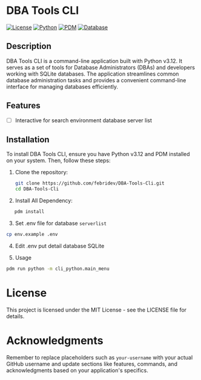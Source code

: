# DBA Tools CLI

[![License](https://img.shields.io/badge/license-MIT-blue.svg)](https://opensource.org/licenses/MIT)
[![Python](https://img.shields.io/badge/python-v3.12-blue.svg)](https://www.python.org/downloads/release/python-312/)
[![PDM](https://img.shields.io/badge/pdm-package%20manager-blueviolet.svg)](https://pdm-project.org/latest/)
[![Database](https://img.shields.io/badge/database-sqlite-green.svg)](https://www.sqlite.org/)

## Description

DBA Tools CLI is a command-line application built with Python v3.12. It serves as a set of tools for Database Administrators (DBAs) and developers working with SQLite databases. The application streamlines common database administration tasks and provides a convenient command-line interface for managing databases efficiently.

## Features

- [ ] Interactive for search environment database server list

## Installation

To install DBA Tools CLI, ensure you have Python v3.12 and PDM installed on your system. Then, follow these steps:

1. Clone the repository:
   ```bash
   git clone https://github.com/febridev/DBA-Tools-Cli.git
   cd DBA-Tools-Cli
   ```
2. Install All Dependency:

```bash
   pdm install
```

3. Set .env file for database `serverlist`

```bash
cp env.example .env
```

4. Edit .env put detail database SQLite

5. Usage

```bash
pdm run python -m cli_python.main_menu

```

# License

This project is licensed under the MIT License - see the LICENSE file for details.

# Acknowledgments

Remember to replace placeholders such as `your-username` with your actual GitHub username and update sections like features, commands, and acknowledgments based on your application's specifics.
